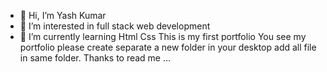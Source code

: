 - 👋 Hi, I’m Yash Kumar
- 👀 I’m interested in full stack web development
- 🌱 I’m currently learning Html Css
  This is my first portfolio
  You see my portfolio please create separate a new folder in your desktop
   add all file in same folder.
   Thanks to read me ...

<!---
yash2354-ch/yash2354-ch is a ✨ special ✨ repository because its `README.md` (this file) appears on your GitHub profile.
You can click the Preview link to take a look at your changes.
--->
